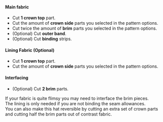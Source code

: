 
#### Main fabric

   - Cut **1 crown top** part.
   - Cut the amount of **crown side** parts you selected in the pattern options.
   - Cut twice the amount of **brim** parts you selected in the pattern options.
   - (Optional) Cut **outer band**.
   - (Optional) Cut **binding** strips.
   
#### Lining Fabric (Optional)
   
   - Cut **1 crown top** part.
   - Cut the amount of **crown side** parts you selected in the pattern options.
   
#### Interfacing
   
   - (Optional) Cut **2 brim** parts.
   
<Note>

If your fabric is quite flimsy you may need to interface the brim pieces.  
The lining is only needed if you are not binding the seam allowances.  
You can also make this hat reversible by cutting an extra set of crown parts and cutting half the brim parts out of contrast fabric.

</Note>

